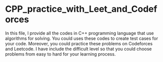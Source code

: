 # CPP_practice_with_Leet_and_Codeforces
In this file, I provide all the codes in C++ programming language that use algorithms for solving. 
You could uses these codes to create test cases for your code. Moreover, you could practice these problems on Codeforces and Leetcode.
I have include the difficult level so that you could choose problems from easy to hard for your learning process.
